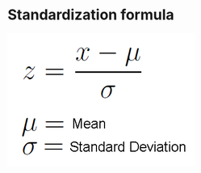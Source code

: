 # Standardization formula
![image alt](https://github.com/Shuvo018/scikit-learn-standardization-from-scratch/blob/fec5abf002d39bdaabf0254569770f5f51dee792/images/1_Nlgc_wq2b-VfdawWX9MLWA.png)
